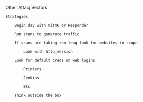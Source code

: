 Other Attacj Vectors

    Strategies 

        Begin day with mitm6 or Responder  

        Run scans to generate traffic 

        If scans are taking too long look for websites in scope  

            Look with http_version 

        Look for default creds on web logins  

            Printers 

            Jenkins 

            Etc  

        Think outside the box  